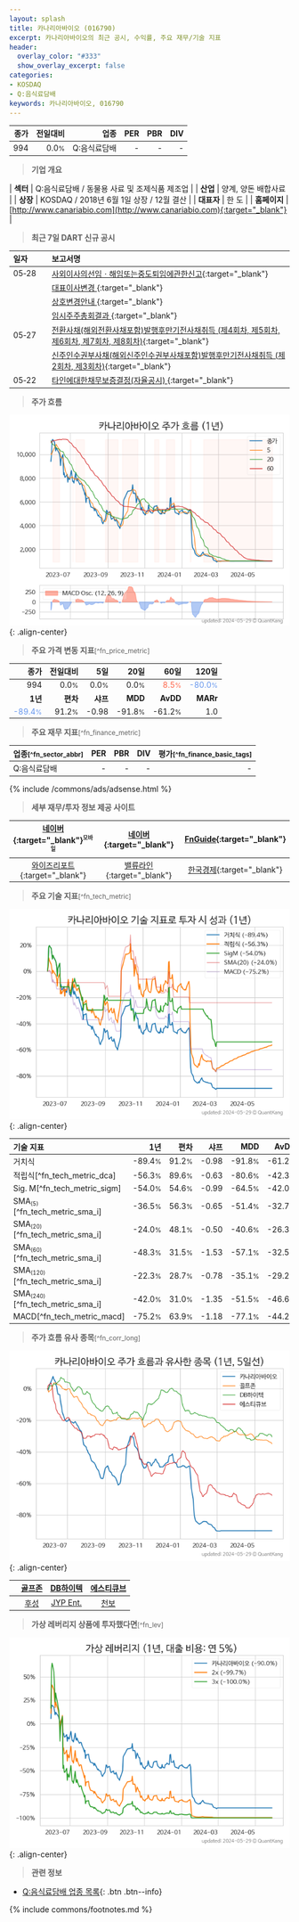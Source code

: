 ```yaml
---
layout: splash
title: 카나리아바이오 (016790)
excerpt: 카나리아바이오의 최근 공시, 수익률, 주요 재무/기술 지표
header:
  overlay_color: "#333"
  show_overlay_excerpt: false
categories:
- KOSDAQ
- Q:음식료담배
keywords: 카나리아바이오, 016790
---
```


| **종가** | **전일대비** | **업종** | **PER** | **PBR** | **DIV** |
| -------: | -----------: | -------: | ------: | ------: | ------: |
| 994 | 0.0<small>%</small> | Q:음식료담배 | - | - | - |

<!-- more -->


> **기업 개요**<a id="company"></a>

| <span style="white-space:nowrap;">**섹터**</span> | Q:음식료담배 / 동물용 사료 및 조제식품 제조업 |
| <span style="white-space:nowrap;">**산업**</span> | 양계, 양돈 배합사료 |
| <span style="white-space:nowrap;">**상장**</span> | KOSDAQ / 2018년 6월 1일 상장 / 12월 결산 |
| <span style="white-space:nowrap;">**대표자**</span> | 한 도 |
| <span style="white-space:nowrap;">**홈페이지**</span> | [http://www.canariabio.com](http://www.canariabio.com){:target="_blank"} |


> **최근 7일 DART 신규 공시**<a id="dart"></a>

| **일자** |      | **보고서명** |
| :------- | :--- | :----------- |
| 05&#x2011;28 | | [사외이사의선임ㆍ해임또는중도퇴임에관한신고](https://dart.fss.or.kr/dsaf001/main.do?rcpNo=20240528000476){:target="_blank"} |
|  | | [대표이사변경              ](https://dart.fss.or.kr/dsaf001/main.do?rcpNo=20240528900396){:target="_blank"} |
|  | | [상호변경안내              ](https://dart.fss.or.kr/dsaf001/main.do?rcpNo=20240528900351){:target="_blank"} |
|  | | [임시주주총회결과              ](https://dart.fss.or.kr/dsaf001/main.do?rcpNo=20240528900346){:target="_blank"} |
| 05&#x2011;27 | | [전환사채(해외전환사채포함)발행후만기전사채취득              (제4회차, 제5회차, 제6회차, 제7회차, 제8회차)](https://dart.fss.or.kr/dsaf001/main.do?rcpNo=20240527900805){:target="_blank"} |
|  | | [신주인수권부사채(해외신주인수권부사채포함)발행후만기전사채취득              (제2회차, 제3회차)](https://dart.fss.or.kr/dsaf001/main.do?rcpNo=20240527900801){:target="_blank"} |
| 05&#x2011;22 | | [타인에대한채무보증결정(자율공시)              ](https://dart.fss.or.kr/dsaf001/main.do?rcpNo=20240522900197){:target="_blank"} |


> **주가 흐름**<a id="price"></a>

![016790](/stock/images/016790.png){: .align-center}


> **주요 가격 변동 지표**<small>[^fn_price_metric]</small>

| **종가** | **전일대비** | **5일** | **20일** | **60일** | **120일** |
| -------: | -----------: | ------: | -------: | -------: | --------: |
| 994 | 0.0<small>%</small> | 0.0<small>%</small> | 0.0<small>%</small> | <span style="color: tomato">8.5<small>%</small></span> | <span style="color: cornflowerblue">-80.0<small>%</small></span> |
| **1년** | **편차** | **샤프** | **MDD** | **AvDD** | **MARr** |
| <span style="color: cornflowerblue">-89.4<small>%</small></span> | 91.2<small>%</small> | -0.98 | -91.8<small>%</small> | -61.2<small>%</small> | 1.0 |


> **주요 재무 지표**<small>[^fn_finance_metric]</small>

| **업종**<small>[^fn_sector_abbr]</small> | **PER** | **PBR** | **DIV** | **평가**<small>[^fn_finance_basic_tags]</small> |
| :--------------------------------------- | ------: | ------: | ------: | ----------------------------------------------: |
| Q:음식료담배 | - | - | - | - |



{% include /commons/ads/adsense.html %}

> **세부 재무/투자 정보 제공 사이트**

| [네이버](https://m.stock.naver.com/domestic/stock/016790/finance/summary){:target="_blank"}<sup><small>모바일</small></sup> | [네이버](https://finance.naver.com/item/coinfo.naver?code=016790){:target="_blank"} | [FnGuide](https://comp.fnguide.com/SVO2/ASP/SVD_Invest.asp?gicode=A016790&MenuYn=Y){:target="_blank"} |
| :---: | :---: | :---: |
| [와이즈리포트](https://comp.wisereport.co.kr/company/c1040001.aspx?cmp_cd=016790){:target="_blank"} | [밸류라인](https://www.valueline.co.kr/finance/summary/016790){:target="_blank"} | [한국경제](https://markets.hankyung.com/stock/016790/financial-summary){:target="_blank"} |


> **주요 기술 지표**<small>[^fn_tech_metric]</small>


![016790](/stock/images/016790_tech.png){: .align-center}

| **기술 지표** | **1년** | **편차** | **샤프** | **MDD** | **AvDD** |
| :------------ | ------: | -----------: | -------: | ------: | -------: |
| 거치식 | -89.4<small>%</small> | 91.2<small>%</small> | -0.98 | -91.8<small>%</small> | -61.2<small>%</small> |
| 적립식[^fn_tech_metric_dca] | -56.3<small>%</small> | 89.6<small>%</small> | -0.63 | -80.6<small>%</small> | -42.3<small>%</small> |
| Sig. M[^fn_tech_metric_sigm] | -54.0<small>%</small> | 54.6<small>%</small> | -0.99 | -64.5<small>%</small> | -42.0<small>%</small> |
| SMA<small><sub>(5)</sub></small>[^fn_tech_metric_sma_i] | -36.5<small>%</small> | 56.3<small>%</small> | -0.65 | -51.4<small>%</small> | -32.7<small>%</small> |
| SMA<small><sub>(20)</sub></small>[^fn_tech_metric_sma_i] | -24.0<small>%</small> | 48.1<small>%</small> | -0.50 | -40.6<small>%</small> | -26.3<small>%</small> |
| SMA<small><sub>(60)</sub></small>[^fn_tech_metric_sma_i] | -48.3<small>%</small> | 31.5<small>%</small> | -1.53 | -57.1<small>%</small> | -32.5<small>%</small> |
| SMA<small><sub>(120)</sub></small>[^fn_tech_metric_sma_i] | -22.3<small>%</small> | 28.7<small>%</small> | -0.78 | -35.1<small>%</small> | -29.2<small>%</small> |
| SMA<small><sub>(240)</sub></small>[^fn_tech_metric_sma_i] | -42.0<small>%</small> | 31.0<small>%</small> | -1.35 | -51.5<small>%</small> | -46.6<small>%</small> |
| MACD[^fn_tech_metric_macd] | -75.2<small>%</small> | 63.9<small>%</small> | -1.18 | -77.1<small>%</small> | -44.2<small>%</small> |


> **주가 흐름 유사 종목**<a id="corr"></a><small>[^fn_corr_long]</small>

![016790](/stock/images/016790_corr.png){: .align-center}

|       | [골프존](/215000/) | [DB하이텍](/000990/) | [에스티큐브](/052020/) |
| :---: | :------------------------------------: | :------------------------------------: | :------------------------------------: |
|       | [후성](/093370/) | [JYP Ent.](/035900/) | [천보](/278280/) |


> **가상 레버리지 상품에 투자했다면**<a id="2x"></a><small>[^fn_lev]</small>

![016790](/stock/images/016790_2x.png){: .align-center}


> **관련 정보**

- [Q:음식료담배 업종 목록](/stats/sector/kosdaq_업종_음식료담배_종목/){: .btn .btn--info}

{% include commons/footnotes.md %}